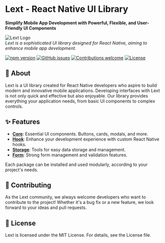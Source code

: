 # Lext - React Native UI Library

**Simplify Mobile App Development with Powerful, Flexible, and User-Friendly UI Components**

![Lext Logo](https://res.cloudinary.com/dwmejslx5/video/upload/v1712173674/namsqlrjd4yslli11tzv.jpg)  
*Lext is a sophisticated UI library designed for React Native, aiming to enhance mobile app development.*

[![npm version](https://img.shields.io/npm/v/@lextdev/core.svg?style=flat)](https://www.npmjs.com/package/@lextdev/core)
[![GitHub issues](https://img.shields.io/github/issues/lextdev/lext)](https://github.com/lextdev/lext/issues)
[![Contributions welcome](https://img.shields.io/badge/contributions-welcome-orange.svg)](https://github.com/lextdev/lext/pulls)
[![License](https://img.shields.io/badge/license-MIT-blue.svg)](https://opensource.org/licenses/MIT)

## 🚀 About

Lext is a UI library created for React Native developers who aspire to build modern and innovative mobile applications. Developing interfaces with Lext is not only quick and effective but also enjoyable. Our library provides everything your application needs, from basic UI components to complex controls.

## ✨ Features

- [**Core**](packages/core/README.md): Essential UI components. Buttons, cards, modals, and more.
- [**Hook**](packages/hook/README.md): Enhance your development experience with custom React Native hooks.
- [**Storage**](packages/storage/README.md): Tools for easy data storage and management.
- [**Form**](packages/form/README.md): Strong form management and validation features.

Each package can be installed and used modularly, according to your project's needs.

## 🤝 Contributing

As the Lext community, we always welcome developers who want to contribute to the project! Whether it's a bug fix or a new feature, we look forward to your ideas and pull requests.

## 📄 License

Lext is licensed under the MIT License. For details, see the License file.